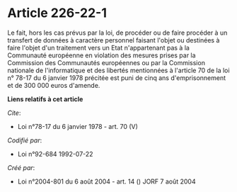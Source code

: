 # Article 226-22-1

Le fait, hors les cas prévus par la loi, de procéder ou de faire procéder à un transfert de données à caractère personnel
faisant l'objet ou destinées à faire l'objet d'un traitement vers un Etat n'appartenant pas à la Communauté européenne en
violation des mesures prises par la Commission des Communautés européennes ou par la Commission nationale de l'informatique
et des libertés mentionnées à l'article 70 de la loi n° 78-17 du 6 janvier 1978 précitée est puni de cinq ans
d'emprisonnement et de 300 000 euros d'amende.

**Liens relatifs à cet article**

_Cite_:

  - Loi n°78-17 du 6 janvier 1978 - art. 70 (V)

_Codifié par_:

  - Loi n°92-684 1992-07-22

_Créé par_:

  - Loi n°2004-801 du 6 août 2004 - art. 14 () JORF 7 août 2004
